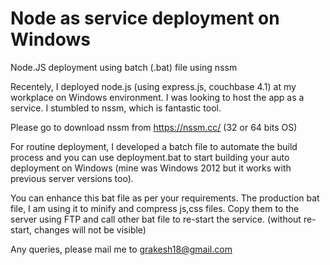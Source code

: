 # Node as service deployment on Windows
Node.JS deployment using batch (.bat) file using nssm

Recentely, I deployed node.js (using express.js, couchbase 4.1) at my workplace on Windows environment. I was looking to host the app
as a service. I stumbled to nssm, which is fantastic tool.

Please go to download nssm from https://nssm.cc/ (32 or 64 bits OS)

For routine deployment, I developed a batch file to automate the build process and you can use deployment.bat to start building 
your auto deployment on Windows (mine was Windows 2012 but it works with previous server versions too).

You can enhance this bat file as per your requirements. The production bat file, I am using it to minify and compress js,css files. 
Copy them to the server using FTP and call other bat file to re-start the service. (without re-start, changes will not be visible)

Any queries, please mail me to grakesh18@gmail.com
